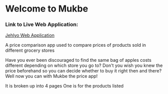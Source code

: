<h1>Welcome to Mukbe</h1>

<h3>Link to Live Web Application:</h3>
<a href="https://jehlyo.netlify.app/">Jehlyo Web Application</a>   

A price comparison app used to compare prices of products sold in different grocery stores

Have you ever been discouraged to find the same bag of apples costs different depending on which store you go to?
Don't you wish you knew the price beforehand so you can decide whether to buy it right then and there?
Well now you can with Mukbe the price app!

It is broken up into 4 pages
One is for the products listed

